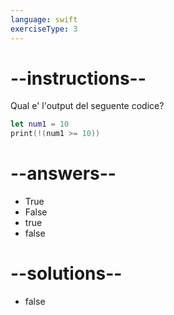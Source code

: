 ```yaml
---
language: swift
exerciseType: 3
---
```


# --instructions--

Qual e' l'output del seguente codice?
```swift
let num1 = 10
print(!(num1 >= 10))
```

# --answers--

- True
- False
- true
- false

# --solutions--

- false
